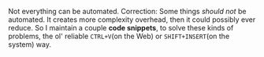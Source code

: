 Not everything can be automated. Correction: Some things _should not_ be automated. It creates more complexity overhead, then it could possibly ever reduce. So I maintain a couple **code snippets**, to solve these kinds of problems, the ol' reliable `CTRL+V`(on the Web) or `SHIFT+INSERT`(on the system) way.
